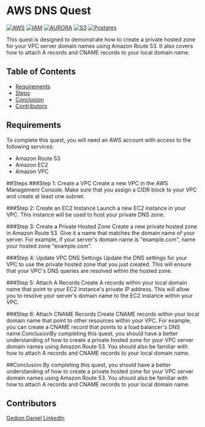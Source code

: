 # AWS DNS Quest

[![AWS](https://img.shields.io/badge/AWS-100000?style=flat&logo=amazon&logoColor=FFFFFF&labelColor=5C5C5C&color=FF7300)](https://docs.aws.amazon.com/quicksight/latest/user/signing-up.html)
[![IAM](https://img.shields.io/badge/AWS_IAM-100000?style=flat&logo=drone&logoColor=white&labelColor=494949&color=ED1C24)](https://aws.amazon.com/iam/)
[![AURORA](https://img.shields.io/badge/AWS_Aurora-100000?style=flat&logo=AmazonRDS&logoColor=white&labelColor=494949&color=527FFF)](https://aws.amazon.com/aurora/)
[![S3](https://img.shields.io/badge/AWS_Quicksight-100000?style=flat&logo=AmazonS3&logoColor=white&labelColor=494949&color=569A31)](https://aws.amazon.com/s3/)
[![Postgres](https://img.shields.io/badge/PosgreSQL-100000?style=flat&logo=postgresql&logoColor=white&labelColor=494949&color=4169E1)](https://aws.amazon.com/quicksight/)

This quest is designed to demonstrate how to create a private hosted zone for your VPC server domain names using Amazon Route 53. It also covers how to attach A records and CNAME records to your local domain name.
## Table of Contents

- [Requirements](#requirements)
- [Steps](#Steps)
- [Conclusion](#conclusion)
- [Contributors](#contributors)


## Requirements
To complete this quest, you will need an AWS account with access to the following services:
- Amazon Route 53
- Amazon EC2
- Amazon VPC

##Steps
###Step 1: Create a VPC
Create a new VPC in the AWS Management Console. Make sure that you assign a CIDR block to your VPC and create at least one subnet.

###Step 2: Create an EC2 Instance
Launch a new EC2 instance in your VPC. This instance will be used to host your private DNS zone.

###Step 3: Create a Private Hosted Zone
Create a new private hosted zone in Amazon Route 53. Give it a name that matches the domain name of your server. For example, if your server's domain name is "example.com", name your hosted zone "example.com".

###Step 4: Update VPC DNS Settings
Update the DNS settings for your VPC to use the private hosted zone that you just created. This will ensure that your VPC's DNS queries are resolved within the hosted zone.

###Step 5: Attach A Records
Create A records within your local domain name that point to your EC2 instance's private IP address. This will allow you to resolve your server's domain name to the EC2 instance within your VPC.

###Step 6: Attach CNAME Records
Create CNAME records within your local domain name that point to other resources within your VPC. For example, you can create a CNAME record that points to a load balancer's DNS name.ConclusionBy completing this quest, you should have a better understanding of how to create a private hosted zone for your VPC server domain names using Amazon Route 53. You should also be familiar with how to attach A records and CNAME records to your local domain name.

##Conclusion
By completing this quest, you should have a better understanding of how to create a private hosted zone for your VPC server domain names using Amazon Route 53. You should also be familiar with how to attach A records and CNAME records to your local domain name.

## Contributors

[Gedion Daniel](https://gediondaniel.dev/)
[LinkedIn](https://www.linkedin.com/in/gedion-daniel-760ba6280/)
